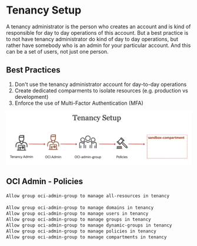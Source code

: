 # Tenancy Setup

A tenancy administrator is the person who creates an account and is kind of responsible for day to day operations of this account. But a best practice is to not have tenancy administrator do kind of day to day operations, but rather have somebody who is an admin for your particular account. And this can be a set of users, not just one person.

## Best Practices

1. Don't use the tenancy administrator account for day-to-day operations
2. Create dedicated comparments to isolate resources (e.g. production vs development)
3. Enforce the use of Multi-Factor Authentication (MFA)

![Tenancy Seup](../images/tenancy_setup.png)

## OCI Admin - Policies

	Allow group oci-admin-group to manage all-resources in tenancy

	Allow group oci-admin-group to manage domains in tenancy
	Allow group oci-admin-group to manage users in tenancy
	Allow group oci-admin-group to manage groups in tenancy
	Allow group oci-admin-group to manage dynamic-groups in tenancy
	Allow group oci-admin-group to manage policies in tenancy
	Allow group oci-admin-group to manage compartments in tenancy
